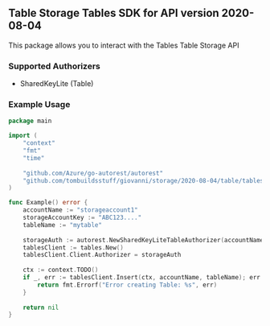 ## Table Storage Tables SDK for API version 2020-08-04

This package allows you to interact with the Tables Table Storage API

### Supported Authorizers

* SharedKeyLite (Table)

### Example Usage

```go
package main

import (
	"context"
	"fmt"
	"time"
	
	"github.com/Azure/go-autorest/autorest"
	"github.com/tombuildsstuff/giovanni/storage/2020-08-04/table/tables"
)

func Example() error {
	accountName := "storageaccount1"
    storageAccountKey := "ABC123...."
    tableName := "mytable"
    
    storageAuth := autorest.NewSharedKeyLiteTableAuthorizer(accountName, storageAccountKey)
    tablesClient := tables.New()
    tablesClient.Client.Authorizer = storageAuth
    
    ctx := context.TODO()
    if _, err := tablesClient.Insert(ctx, accountName, tableName); err != nil {
        return fmt.Errorf("Error creating Table: %s", err)
    }
    
    return nil 
}
```